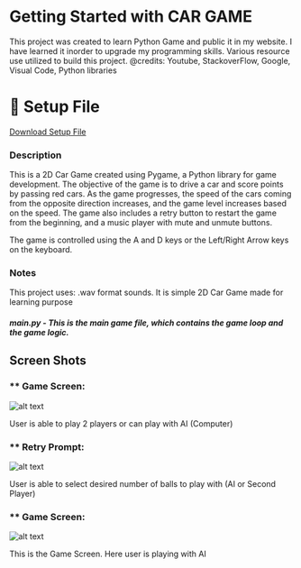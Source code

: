 # Getting Started with CAR GAME

This project was created to learn Python Game and public it in my website. I have learned it inorder to upgrade my programming skills. Various resource use utilized to build this project. @credits: Youtube, StackoverFlow, Google, Visual Code, Python libraries

# 🔗 Setup File 
<a href ="#" target="_blank">Download Setup File </a>

### Description
This is a 2D Car Game created using Pygame, a Python library for game development. The objective of the game is to drive a car and score points by passing red cars. As the game progresses, the speed of the cars coming from the opposite direction increases, and the game level increases based on the speed. The game also includes a retry button to restart the game from the beginning, and a music player with mute and unmute buttons.

The game is controlled using the A and D keys or the Left/Right Arrow keys on the keyboard.

### Notes

This project uses: .wav format sounds.
It is simple 2D Car Game made for learning purpose

##### main.py - This is the main game file, which contains the game loop and the game logic.

## Screen Shots

### ** Game Screen:

![alt text](https://nayanbastola.com/wp-content/uploads/2023/05/1-1.png)

User is able to play 2 players or can play with AI (Computer)

### ** Retry Prompt:

![alt text]()

User is able to select desired number of balls to play with (AI or Second Player)

### ** Game Screen:

![alt text](https://nayanbastola.com/wp-content/uploads/2023/05/2-1.png)

This is the Game Screen. Here user is playing with AI
